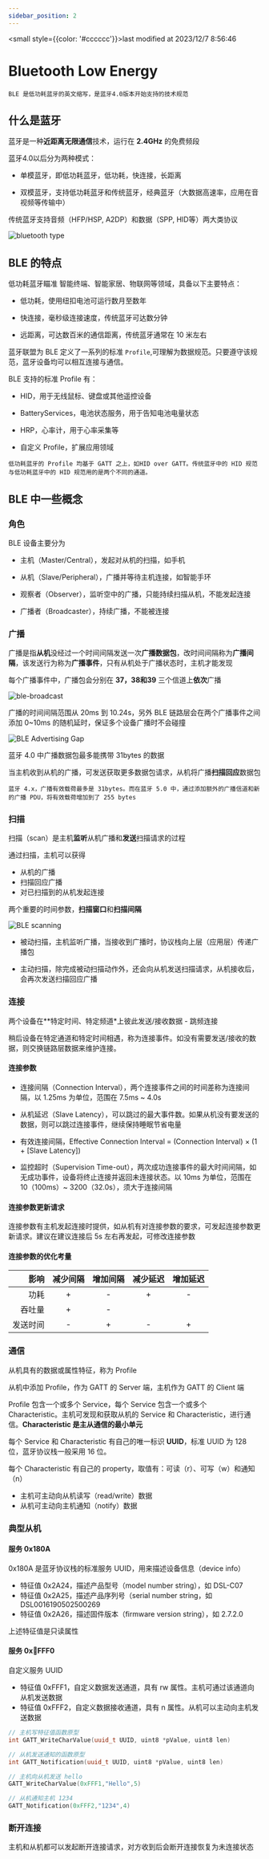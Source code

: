 ```yaml
---
sidebar_position: 2
---
```

    
<small style={{color: '#cccccc'}}>last modified at 2023/12/7 8:56:46</small>
# Bluetooth Low Energy

`BLE 是低功耗蓝牙的英文缩写，是蓝牙4.0版本开始支持的技术规范`

## 什么是蓝牙

蓝牙是一种**近距离无限通信**技术，运行在 __2.4GHz__ 的免费频段

蓝牙4.0以后分为两种模式：

- 单模蓝牙，即低功耗蓝牙，低功耗，快连接，长距离

- 双模蓝牙，支持低功耗蓝牙和传统蓝牙，经典蓝牙（大数据高速率，应用在音视频等传输中）

传统蓝牙支持音频（HFP/HSP, A2DP）和数据（SPP, HID等）两大类协议

![bluetooth type](./assets/bluetooth-type.png)

## BLE 的特点

低功耗蓝牙瞄准 智能终端、智能家居、物联网等领域，具备以下主要特点：

- 低功耗，使用纽扣电池可运行数月至数年

- 快连接，毫秒级连接速度，传统蓝牙可达数分钟

- 远距离，可达数百米的通信距离，传统蓝牙通常在 10 米左右

蓝牙联盟为 BLE 定义了一系列的标准 `Profile`,可理解为数据规范。只要遵守该规范，蓝牙设备均可以相互连接与通信。

BLE 支持的标准 Profile 有：

- HID，用于无线鼠标、键盘或其他遥控设备

- BatteryServices，电池状态服务，用于告知电池电量状态

- HRP，心率计，用于心率采集等

- 自定义 Profile，扩展应用领域

`低功耗蓝牙的 Profile 均基于 GATT 之上，如HID over GATT。传统蓝牙中的 HID 规范与低功耗蓝牙中的 HID 规范用的是两个不同的通道。`

## BLE 中一些概念

### 角色

BLE 设备主要分为

- 主机（Master/Central），发起对从机的扫描，如手机

- 从机（Slave/Peripheral），广播并等待主机连接，如智能手环

- 观察者（Observer），监听空中的广播，只能持续扫描从机，不能发起连接

- 广播者（Broadcaster），持续广播，不能被连接

### 广播

广播是指**从机**没经过一个时间间隔发送一次**广播数据包**，改时间间隔称为**广播间隔**，该发送行为称为**广播事件**，只有从机处于广播状态时，主机才能发现

每个广播事件中，广播包会分别在 **37，38和39** 三个信道上**依次**广播

![ble-broadcast](./assets/ble-broadcast.png)

广播的时间间隔范围从 20ms 到 10.24s，另外 BLE 链路层会在两个广播事件之间添加 0~10ms 的随机延时，保证多个设备广播时不会碰撞

![BLE Advertising Gap](./assets/ble-ad-gap.png)

蓝牙 4.0 中广播数据包最多能携带 31bytes 的数据

当主机收到从机的广播，可发送获取更多数据包请求，从机将广播**扫描回应**数据包

`蓝牙 4.x，广播有效载荷最多是 31bytes。而在蓝牙 5.0 中，通过添加额外的广播信道和新的广播 PDU，将有效载荷增加到了 255 bytes`

### 扫描

扫描（scan）是主机**监听**从机广播和**发送**扫描请求的过程

通过扫描，主机可以获得

- 从机的广播
- 扫描回应广播
- 对已扫描到的从机发起连接

两个重要的时间参数，**扫描窗口**和**扫描间隔**

![BLE scanning](./assets/ble-scan-time.jpg)

- 被动扫描，主机监听广播，当接收到广播时，协议栈向上层（应用层）传递广播包

- 主动扫描，除完成被动扫描动作外，还会向从机发送扫描请求，从机接收后，会再次发送扫描回应广播

### 连接

两个设备在**特定时间、特定频道*上彼此发送/接收数据 - 跳频连接

稍后设备在特定通道和特定时间相遇，称为连接事件。如没有需要发送/接收的数据，则交换链路层数据来维护连接。



#### 连接参数

- 连接间隔（Connection Interval），两个连接事件之间的时间差称为连接间隔，以 1.25ms 为单位，范围在 7.5ms ~ 4.0s

- 从机延迟（Slave Latency），可以跳过的最大事件数。如果从机没有要发送的数据，则可以跳过连接事件，继续保持睡眠节省电量

- 有效连接间隔，Effective Connection Interval = (Connection Interval) × (1 + [Slave Latency])

- 监控超时（Supervision Time-out），两次成功连接事件的最大时间间隔，如无成功事件，设备将终止连接并返回未连接状态。以 10ms 为单位，范围在 10（100ms）~ 3200（32.0s），须大于连接间隔

#### 连接参数更新请求

连接参数有主机发起连接时提供，如从机有对连接参数的要求，可发起连接参数更新请求。建议在建议连接后 5s 左右再发起，可修改连接参数

#### 连接参数的优化考量

| 影响 | 减少间隔 | 增加间隔 | 减少延迟 | 增加延迟 |
| -: | :-: | :-: | :-: | :-: |
| 功耗 | + | - | + | - |
| 吞吐量 | + | - |
| 发送时间 | - | + | - | + |

### 通信

从机具有的数据或属性特征，称为 Profile

从机中添加 Profile，作为 GATT 的 Server 端，主机作为 GATT 的 Client 端

Profile 包含一个或多个 Service，每个 Service 包含一个或多个 Characteristic。主机可发现和获取从机的 Service 和 Characteristic，进行通信。**Characteristic 是主从通信的最小单元**

每个 Service 和 Characteristic 有自己的唯一标识 **UUID**，标准 UUID 为 128 位，蓝牙协议栈一般采用 16 位。

每个 Characteristic 有自己的 property，取值有：可读（r）、可写（w）和通知（n）

- 主机可主动向从机读写（read/write）数据
- 从机可主动向主机通知（notify）数据

### 典型从机

<!-- ![classic peripheral](./assets/classic_peripheral.png) -->

#### 服务 0x180A

0x180A 是蓝牙协议栈的标准服务 UUID，用来描述设备信息（device info）

- 特征值 0x2A24，描述产品型号（model number string），如 DSL-C07
- 特征值 0x2A25，描述产品序列号（serial number string，如 DSL0016190502500269
- 特征值 0x2A26，描述固件版本（firmware version string），如 2.7.2.0

上述特征值是只读属性

#### 服务 0xFFF0

自定义服务 UUID

- 特征值 0xFFF1，自定义数据发送通道，具有 rw 属性。主机可通过该通道向从机发送数据
- 特征值 0xFFF2，自定义数据接收通道，具有 n 属性。从机可以主动向主机发送数据

```c++
// 主机写特征值函数原型
int GATT_WriteCharValue(uuid_t UUID, uint8 *pValue, uint8 len)

// 从机发送通知的函数原型
int GATT_Notification(uuid_t UUID, uint8 *pValue, uint8 len)

// 主机向从机发送 hello
GATT_WriteCharValue(0xFFF1,"Hello",5)

// 从机通知主机 1234
GATT_Notification(0xFFF2,"1234",4)
```

### 断开连接

主机和从机都可以发起断开连接请求，对方收到后会断开连接恢复为未连接状态

      